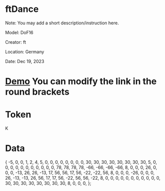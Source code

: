 # ftDance
Note: You may add a short description/instruction here.

Model: DoF16

Creator: ft

Location: Germany

Date: Dec 19, 2023

# [Demo](www.youtube.com) You can modify the link in the round brackets

# Token
K

# Data
{
  -5,   0,   0,   1,
   2,   4,   5,
   0,   0,   0,   0,   0,   0,   0,   0,  30,  30,  30,  30,  30,  30,  30,  30,   5,   0,   0,   0,
   0,   0,   0,   0,   0,   0,   0,   0,  78,  78,  78,  78, -66, -66, -66, -66,   8,   0,   0,   0,
  26,   0,   0,   0, -13,  26,  26, -13,  17,  56,  56,  17,  56, -22, -22,  56,   8,   0,   0,   0,
 -26,   0,   0,   0,  26, -13, -13,  26,  56,  17,  17,  56, -22,  56,  56, -22,   8,   0,   0,   0,
   0,   0,   0,   0,   0,   0,   0,   0,  30,  30,  30,  30,  30,  30,  30,  30,   8,   0,   0,   0,
};